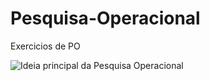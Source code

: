 # Pesquisa-Operacional
Exercicios de PO


![Ideia principal da Pesquisa Operacional](https://slidetodoc.com/presentation_image_h2/7ab61502c95bcb6dea570cc09f037f20/image-5.jpg)
